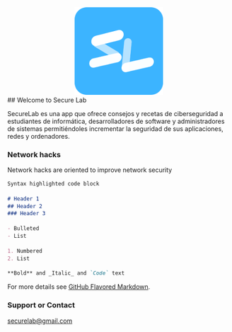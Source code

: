 <div style="text-align:center"><img src="/img/logoazul.png" width="200"/></div>
## Welcome to Secure Lab

SecureLab es una app que ofrece consejos y recetas de ciberseguridad a estudiantes de informática, desarrolladores de software y administradores de sistemas permitiéndoles incrementar la seguridad de sus aplicaciones, redes y ordenadores. 

### Network hacks

Network hacks are oriented to improve network security 

```markdown
Syntax highlighted code block

# Header 1
## Header 2
### Header 3

- Bulleted
- List

1. Numbered
2. List

**Bold** and _Italic_ and `Code` text
```





For more details see [GitHub Flavored Markdown](https://guides.github.com/features/mastering-markdown/).


### Support or Contact

securelab@gmail.com
